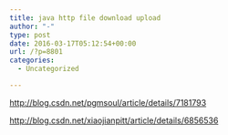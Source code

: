 ```yaml
---
title: java http file download upload
author: "-"
type: post
date: 2016-03-17T05:12:54+00:00
url: /?p=8801
categories:
  - Uncategorized

---
```

http://blog.csdn.net/pgmsoul/article/details/7181793

http://blog.csdn.net/xiaojianpitt/article/details/6856536